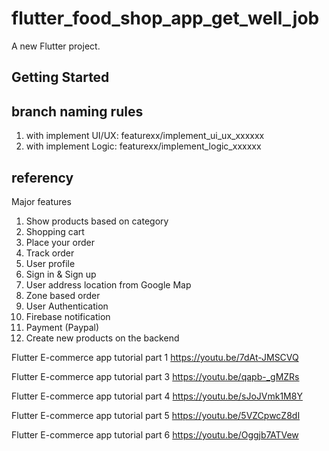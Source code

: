 # flutter_food_shop_app_get_well_job

A new Flutter project.

## Getting Started
## branch naming rules
1. with implement UI/UX: featurexx/implement_ui_ux_xxxxxx
2. with implement Logic: featurexx/implement_logic_xxxxxx
## referency
Major features
1. Show products based on category
2. Shopping cart
3. Place your order
4. Track order
5. User profile
6. Sign in & Sign up
7. User address location from Google Map
8. Zone based order
9. User Authentication
10. Firebase notification
11. Payment (Paypal)
12. Create new products on the backend

Flutter E-commerce app tutorial part 1
https://youtu.be/7dAt-JMSCVQ

Flutter E-commerce app tutorial part 3
https://youtu.be/qapb-_gMZRs

Flutter E-commerce app tutorial part 4
https://youtu.be/sJoJVmk1M8Y

Flutter E-commerce app tutorial part 5
https://youtu.be/5VZCpwcZ8dI

Flutter E-commerce app tutorial part 6
https://youtu.be/Oggjb7ATVew
